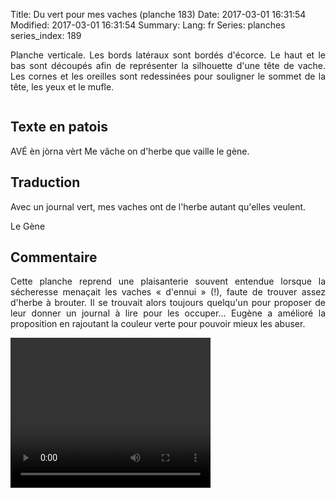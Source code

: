 Title: Du vert pour mes vaches (planche 183)
Date: 2017-03-01 16:31:54
Modified: 2017-03-01 16:31:54
Summary: 
Lang: fr
Series: planches
series_index: 189

<p style="text-align:justify;">Planche verticale. Les bords latéraux sont bordés d'écorce. Le haut et le bas sont découpés afin de représenter la silhouette d'une tête de vache. Les cornes et les oreilles sont redessinées pour souligner le sommet de la tête, les yeux et le mufle.</p>
<figure class="image-block" style="float: center;">
  <img alt="" src="{static}/images/planche_183.png">
  <figcaption style="max-width: 399px"></figcaption>
</figure>



## Texte en patois
AVÉ èn jòrna vèrt  Me vâche on d'herbe que vaille					 le  gène.


## Traduction
Avec un journal vert, mes vaches ont de l'herbe autant qu'elles veulent.

Le Gène

## Commentaire
<p style="text-align:justify;">Cette planche reprend une plaisanterie souvent entendue lorsque la sécheresse menaçait les vaches « d'ennui » (!), faute de trouver assez d'herbe à brouter. Il se trouvait alors toujours quelqu'un pour proposer de leur donner un journal à lire pour les occuper…  Eugène a amélioré la proposition en rajoutant la couleur verte pour pouvoir mieux les abuser.</p>



<video width="320" height="240" controls>
  <source src="https://d1njpgd0ygatdn.cloudfront.net/video_183.mp4" type="video/mp4">
</video>
